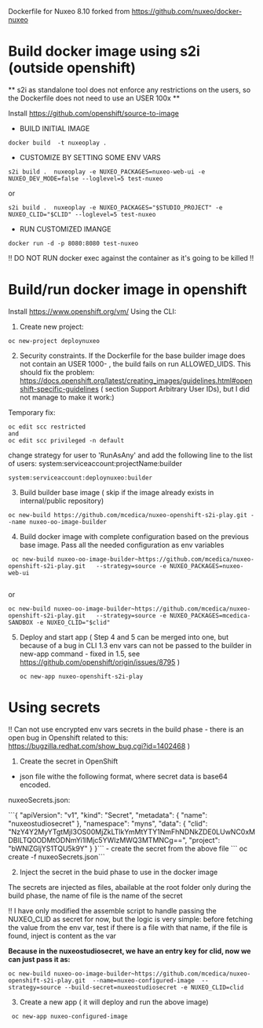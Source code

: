 Dockerfile for Nuxeo 8.10 forked from https://github.com/nuxeo/docker-nuxeo

# Build docker image using s2i (outside openshift)
** s2i as standalone tool does not enforce any restrictions on the users, so the Dockerfile does not need to use an USER 100x **


Install https://github.com/openshift/source-to-image


 
* BUILD INITIAL IMAGE
```
docker build  -t nuxeoplay .
```

*  CUSTOMIZE BY SETTING SOME ENV VARS
```
s2i build .  nuxeoplay -e NUXEO_PACKAGES=nuxeo-web-ui -e NUXEO_DEV_MODE=false --loglevel=5 test-nuxeo
```
or
```
s2i build .  nuxeoplay -e NUXEO_PACKAGES="$STUDIO_PROJECT" -e NUXEO_CLID="$CLID" --loglevel=5 test-nuxeo
```

*  RUN CUSTOMIZED IMANGE
```
docker run -d -p 8080:8080 test-nuxeo
```
!! DO NOT RUN docker exec against the container as it's going to be killed !!


# Build/run docker image in openshift
Install https://www.openshift.org/vm/
Using the CLI:

1. Create new project:

```
oc new-project deploynuxeo
```

2. Security constraints. If the Dockerfile for the base builder image does not contain an USER 1000- , the build fails on run ALLOWED_UIDS. This should fix the problem:
 https://docs.openshift.org/latest/creating_images/guidelines.html#openshift-specific-guidelines  ( section Support Arbitrary User IDs), but I did not manage to make it work:)
 
 Temporary fix:
 ```
 oc edit scc restricted
 and
 oc edit scc privileged -n default
 ```
 change strategy for user to 'RunAsAny' and add the following line to the list of users:
 system:serviceaccount:projectName:builder
 
  ```
  system:serviceaccount:deploynuxeo:builder
  ```
3. Build builder base image ( skip if the image already exists in internal/public repository)
  ```
  oc new-build https://github.com/mcedica/nuxeo-openshift-s2i-play.git --name nuxeo-oo-image-builder
   ```
   
4. Build docker image with complete configuration based on the previous base image. Pass all the needed configuration as env variables 
  
  ```  
   oc new-build nuxeo-oo-image-builder~https://github.com/mcedica/nuxeo-openshift-s2i-play.git   --strategy=source -e NUXEO_PACKAGES=nuxeo-web-ui
   
   ```
   or
   ```  
   oc new-build nuxeo-oo-image-builder~https://github.com/mcedica/nuxeo-openshift-s2i-play.git   --strategy=source -e NUXEO_PACKAGES=mcedica-SANDBOX -e NUXEO_CLID="$clid"
   
   ```  
5. Deploy and start app ( Step 4 and 5 can be merged into one, but because of a bug in CLI 1.3 env vars can not be passed to the builder in new-app command - fixed in 1.5, see https://github.com/openshift/origin/issues/8795 )
   
   ```
   oc new-app nuxeo-openshift-s2i-play
   ```  
   
# Using secrets 

!! Can not use encrypted env vars secrets in the build phase - there is an open bug in Openshift related to this: https://bugzilla.redhat.com/show_bug.cgi?id=1402468 )

1. Create the secret in OpenShift


- json file withe the following format, where secret data is base64 encoded.
<p>nuxeoSecrets.json:</p>
  ```{
  "apiVersion": "v1",
  "kind": "Secret",
  "metadata": {
    "name": "nuxeostudiosecret"
  },
  "namespace": "myns",
  "data": {
    "clid": "NzY4Y2MyYTgtMjI3OS00MjZkLTlkYmMtYTY1NmFhNDNkZDE0LUwNC0xMDBlLTQ0ODMtODNmYi1lMjc5YWIzMWQ3MTMNCg==",
    "project": "bWNlZGljYS1TQU5k9Y"
  }
}```  
- create the secret from the above file
```
oc create -f nuxeoSecrets.json``` 

2. Inject the secret in the buid phase to use in the docker image
<p>The secrets are injected as files, abailable at the root folder only during the build phase, the name of file is the name of the secret </p>

!! I have only modified the assemble script to handle passing the NUXEO_CLID as secret for now, but the logic is very simple: before fetching the value from the env var, test if there is a file with that name, if the file is found, inject is content as the var

<b>Because in the nuxeostudiosecret, we have an entry key for clid, now we can just pass it as:  </b>
``` 
oc new-build nuxeo-oo-image-builder~https://github.com/mcedica/nuxeo-openshift-s2i-play.git  --name=nuxeo-configured-image  --strategy=source --build-secret=nuxeostudiosecret -e NUXEO_CLID=clid
``` 

3. Create a new app ( it will deploy and run the above image)

``` oc new-app nuxeo-configured-image```


